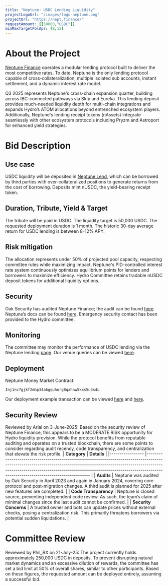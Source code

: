 ```yaml
---
title: "Neptune: USDC Lending Liquidity"
projectLogoUrl: "/images/logo-neptune.png"
projectUrl: "https://nept.finance/"
requestAmount: [[50000,"USDC"]]
minMaxTargetPolApr: [8,12]
---
```


# About the Project

[Neptune Finance](https://nept.finance) operates a modular lending protocol built to deliver the most competitive rates. To date, Neptune is the only lending protocol capable of cross-collateralization, multiple isolated sub accounts, instant settlement, and a dynamic interest rate model.

Q3 2025 represents Neptune's cross-chain expansion quarter, building across IBC-connected pathways via Skip and Eureka. This lending deposit provides much-needed liquidity depth for multi-chain integrations and expands Hydro’s ATOM allocations beyond entrenched ecosystem players. Additionally, Neptune's lending receipt tokens (nAssets) integrate seamlessly with other ecosystem protocols including Pryzm and Astroport for enhanced yield strategies.

# Bid Description

## Use case
USDC liquidity will be deposited in [Neptune Lend](https://app.nept.finance/lend/), which can be borrowed by third parties with over-collateralized positions to generate returns from the cost of borrowing. Deposits mint nUSDC, the yield-bearing receipt token.
## Duration, Tribute, Yield & Target
The tribute will be paid in USDC. The liquidity target is 50,000 USDC. The requested deployment duration is 1 month. The historic 30-day average return for USDC lending is between 8-12% APY.
## Risk mitigation
The allocation represents under 50% of projected pool capacity, respecting committee rules while maximizing impact. Neptune's PID-controlled interest rate system continuously optimizes equilibrium points for lenders and borrowers to maximize efficiency. Hydro Committee retains tradable nUSDC deposit tokens for additional liquidity options.
## Security
Oak Security has audited Neptune Finance; the audit can be found [here](https://github.com/oak-security/audit-reports/tree/master/Neptune). Neptune’s docs can be found [here](https://docs.nept.finance/). Emergency security contact has been provided to the Hydro committee.
## Monitoring
The committee may monitor the performance of USDC lending via the Neptune lending [page](https://app.nept.finance/lend/). Our venue queries can be viewed [here](https://hackmd.io/@jwEKz2IPTTqH3U9DC2aZ3A/BkShOvGc1x).
## Deployment
Neptune Money Market Contract:
```
Inj1nc7gjkf2mhp34a6gquhurg8qahnw5kxs5u3s4u
```
Our deployment example transaction can be viewed [here](https://explorer.injective.network/transaction/50720C355D377BB175F4CDE7004CBF90453854D0DCDF37C5FEC240A112C84221/) and [here](https://explorer.injective.network/transaction/B0AFFB880DCAA2FAD22A0536D110F1D47D9C27DD26A8D4CEC74DB85615185D82/).
## Security Review
Reviewed by Arlai on 3-June-2025: Based on the security review of Neptune Finance, this appears to be a MODERATE RISK opportunity for Hydro liquidity provision. While the protocol benefits from reputable auditing and operates on a trusted blockchain, there are some points to consider regarding audit recency, code transparency, and centralization that elevate the risk profile.
| **Category**          | **Details** |
|----------------- |-------------------------------------------------------------------------------------------------------------------------------------------------------------------------------------------------------------------------------------------------------------------------------------------- |
| **Audits**            | Neptune was audited by Oak Security in April 2023 and again in January 2024, covering core protocol and post-migration changes. A third audit is planned for 2025 after new features are completed. |
| **Code Transparency** | Neptune is closed source, preventing independent code review. As such, the team’s claim of minimal changes since the last audit cannot be confirmed. |
| **Security Concerns** | A trusted owner and bots can update prices without external checks, posing a centralization risk. This primarily threatens borrowers via potential sudden liquidations. |

# Committee Review

Reviewed by Phil_RX on 21-July-25: The project currently holds approximately 250,000 USDC in deposits. To prevent disrupting natural market dynamics and an excessive dilution of rewards, the committee has set a bid limit at 50% of overall shares, similar to other participants. Based on these figures, the requested amount can be deployed entirely, assuming a successful bid. 

